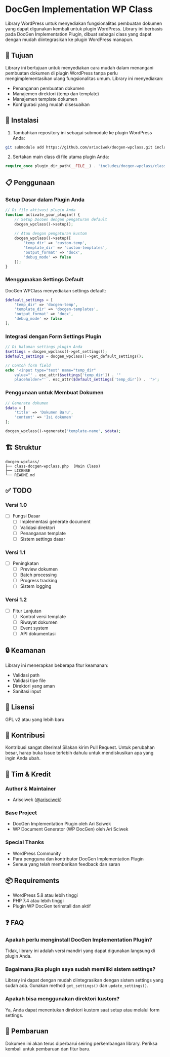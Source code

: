 # DocGen Implementation WP Class

Library WordPress untuk menyediakan fungsionalitas pembuatan dokumen yang dapat digunakan kembali untuk plugin WordPress. Library ini berbasis pada DocGen Implementation Plugin, dibuat sebagai class yang dapat dengan mudah diintegrasikan ke plugin WordPress manapun.

## 🎯 Tujuan

Library ini bertujuan untuk menyediakan cara mudah dalam menangani pembuatan dokumen di plugin WordPress tanpa perlu mengimplementasikan ulang fungsionalitas umum. Library ini menyediakan:

- Penanganan pembuatan dokumen
- Manajemen direktori (temp dan template)
- Manajemen template dokumen
- Konfigurasi yang mudah disesuaikan

## 🔧 Instalasi

1. Tambahkan repository ini sebagai submodule ke plugin WordPress Anda:
```bash
git submodule add https://github.com/arisciwek/docgen-wpclass.git includes/docgen-wpclass
```

2. Sertakan main class di file utama plugin Anda:
```php
require_once plugin_dir_path(__FILE__) . 'includes/docgen-wpclass/class-docgen-wpclass.php';
```

## 📋 Penggunaan

### Setup Dasar dalam Plugin Anda

```php
// Di file aktivasi plugin Anda
function activate_your_plugin() {
    // Setup DocGen dengan pengaturan default
    docgen_wpclass()->setup();
    
    // Atau dengan pengaturan kustom
    docgen_wpclass()->setup([
        'temp_dir' => 'custom-temp',
        'template_dir' => 'custom-templates',
        'output_format' => 'docx',
        'debug_mode' => false
    ]);
}
```

### Menggunakan Settings Default

DocGen WPClass menyediakan settings default:
```php
$default_settings = [
    'temp_dir' => 'docgen-temp',
    'template_dir' => 'docgen-templates',
    'output_format' => 'docx',
    'debug_mode' => false
];
```

### Integrasi dengan Form Settings Plugin

```php
// Di halaman settings plugin Anda
$settings = docgen_wpclass()->get_settings();
$default_settings = docgen_wpclass()->get_default_settings();

// Contoh form field
echo '<input type="text" name="temp_dir" 
    value="' . esc_attr($settings['temp_dir']) . '" 
    placeholder="' . esc_attr($default_settings['temp_dir']) . '">';
```

### Penggunaan untuk Membuat Dokumen

```php
// Generate dokumen
$data = [
    'title' => 'Dokumen Baru',
    'content' => 'Isi dokumen'
];

docgen_wpclass()->generate('template-name', $data);
```

## 🏗️ Struktur

```
docgen-wpclass/
├── class-docgen-wpclass.php  (Main Class)
├── LICENSE
└── README.md
```

## ✅ TODO

### Versi 1.0
- [ ] Fungsi Dasar
  - [ ] Implementasi generate document
  - [ ] Validasi direktori
  - [ ] Penanganan template
  - [ ] Sistem settings dasar

### Versi 1.1
- [ ] Peningkatan
  - [ ] Preview dokumen
  - [ ] Batch processing
  - [ ] Progress tracking
  - [ ] Sistem logging

### Versi 1.2
- [ ] Fitur Lanjutan
  - [ ] Kontrol versi template
  - [ ] Riwayat dokumen
  - [ ] Event system
  - [ ] API dokumentasi

## 🔒 Keamanan

Library ini menerapkan beberapa fitur keamanan:
- Validasi path
- Validasi tipe file
- Direktori yang aman
- Sanitasi input

## 📝 Lisensi

GPL v2 atau yang lebih baru

## 🤝 Kontribusi

Kontribusi sangat diterima! Silakan kirim Pull Request. Untuk perubahan besar, harap buka Issue terlebih dahulu untuk mendiskusikan apa yang ingin Anda ubah.

## 👥 Tim & Kredit

### Author & Maintainer
- Arisciwek ([@arisciwek](https://github.com/arisciwek))

### Base Project
- DocGen Implementation Plugin oleh Ari Sciwek
- WP Document Generator (WP DocGen) oleh Ari Sciwek

### Special Thanks
- WordPress Community
- Para pengguna dan kontributor DocGen Implementation Plugin
- Semua yang telah memberikan feedback dan saran

## 📦 Requirements

- WordPress 5.8 atau lebih tinggi
- PHP 7.4 atau lebih tinggi
- Plugin WP DocGen terinstall dan aktif

## ❓ FAQ

### Apakah perlu menginstall DocGen Implementation Plugin?
Tidak, library ini adalah versi mandiri yang dapat digunakan langsung di plugin Anda.

### Bagaimana jika plugin saya sudah memiliki sistem settings?
Library ini dapat dengan mudah diintegrasikan dengan sistem settings yang sudah ada. Gunakan method `get_settings()` dan `update_settings()`.

### Apakah bisa menggunakan direktori kustom?
Ya, Anda dapat menentukan direktori kustom saat setup atau melalui form settings.

## 🔄 Pembaruan

Dokumen ini akan terus diperbarui seiring perkembangan library. Periksa kembali untuk pembaruan dan fitur baru.

